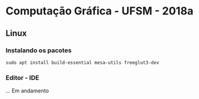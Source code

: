 # Computação Gráfica - UFSM - 2018a

## Linux

### Instalando os pacotes

```console
sudo apt install build-essential mesa-utils freeglut3-dev
```

### Editor - IDE

... Em andamento
